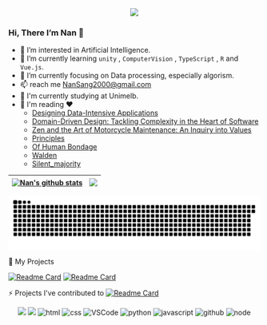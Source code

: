 <p align="center">
  <img align='center' src='https://github.com/mayankchaudhary26/Cool-Readme-ideas/blob/master/data/night%20code.gif' width='30"'><br>
</p>
 
 ### Hi, There I’m Nan 👋
 - 👀 I’m interested in Artificial Intelligence.
 - 🌱 I’m currently learning `unity` , `ComputerVision` , `TypeScript` , `R` and `Vue.js`.                 
 - 🔭 I’m currently focusing on Data processing, especially algorism.
 - 📫 reach me NanSang2000@gmail.com
 - 🏫 I'm currently studying at Unimelb.
 - 📖 I'm reading  ❤️
    + [Designing Data-Intensive Applications](https://www.oreilly.com/library/view/designing-data-intensive-applications/9781491903063/)
    + [Domain-Driven Design: Tackling Complexity in the Heart of Software](https://www.dddcommunity.org/book/evans_2003/)
    + [Zen and the Art of Motorcycle Maintenance: An Inquiry into Values](https://en.wikipedia.org/wiki/Zen_and_the_Art_of_Motorcycle_Maintenance)
    + [Principles](https://www.principles.com/)
    + [Of Human Bondage](https://en.wikipedia.org/wiki/Of_Human_Bondage)
    + [Walden](https://en.wikipedia.org/wiki/Walden)
    + [Silent_majority](https://en.wikipedia.org/wiki/Silent_majority)

 
 | <a href="https://github.com/anuraghazra/github-readme-stats"><img align="center" src="https://github-readme-stats.vercel.app/api?username=NanSang2000&show_icons=true&include_all_commits=true&theme=buefy&hide_border=true" alt="Nan's github stats" /></a> | <a href="https://github.com/anuraghazra/github-readme-stats"><img align="center" src="https://github-readme-stats.vercel.app/api/top-langs/?username=NanSang2000&layout=compact&theme=buefy&hide_border=true" /></a> |
| ------------- | ------------- |

 

<img align='center' src='https://github.com/NanSang2000/NanSang2000/blob/output/github-contribution-grid-snake.svg' width='900"'>

 🎃 My Projects

 [![Readme Card](https://github-readme-stats.vercel.app/api/pin/?username=NanSang2000&repo=XiaoAiTimetable)](https://github.com/NanSang2000/Douyin_project_server)
 [![Readme Card](https://github-readme-stats.vercel.app/api/pin/?username=NanSang2000&repo=Douyin_project_server)](https://github.com/NanSang2000/Douyin_project_server)
 
 
 ⚡ Projects I've contributed to 
  [![Readme Card](https://github-readme-stats.vercel.app/api/pin/?username=NanSang2000&repo=uom-study-spaces)](https://github.com/Nahttps://github.com/NanSang2000/XiaoAiTimetablenSang2000/uom-study-spaces)
 <div align="center">
  <img src="https://i.giphy.com/media/eNAsjO55tPbgaor7ma/200w.webp" width="100">
  <img src="https://i.giphy.com/media/VgGthkhUvGgOit7Y9i/200.webp" width="100">
  <img alt-"html5" src="https://media.giphy.com/media/XAxylRMCdpbEWUAvr8/giphy.gif" width="100" title="html">
  <img alt="css" src="https://media.giphy.com/media/fsEaZldNC8A1PJ3mwp/giphy.gif" width="100" title="css">
  <img alt="VSCode" src="https://i.giphy.com/media/IdyAQJVN2kVPNUrojM/200.webp" width="100" title="vscode">
  <img alt="python" src="https://i.giphy.com/media/LMt9638dO8dftAjtco/200.webp" width="100" title="python">
  <img alt="javascript" src="https://media3.giphy.com/media/ln7z2eWriiQAllfVcn/200w.webp" width="100" title="javascript">
  <img alt="github" src="https://i.giphy.com/media/KzJkzjggfGN5Py6nkT/200.webp" width="100" title="github">
  <img alt="node" src="https://media.giphy.com/media/kdFc8fubgS31b8DsVu/giphy.gif" width="85" title="node">
</div>

<!---
NanSang2000/NanSang2000 is a ✨ special ✨ repository because its `README.md` (this file) appears on your GitHub profile.
You can click the Preview link to take a look at your changes.
--->
</div>
